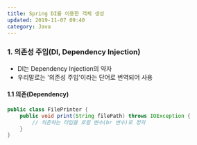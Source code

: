 ```yaml
---
title: Spring DI를 이용한 객체 생성
updated: 2019-11-07 09:40
category: Java
---
```

### 1. 의존성 주입(DI, Dependency Injection)
- DI는 Dependency Injection의 약자
- 우리말로는 '의존성 주입'이라는 단어로 번역되어 사용
  
  
#### 1.1 의존(Dependency)
```java
public class FilePrinter {
	public void print(String filePath) throws IOException {
		// 의존하는 타입을 로컬 변수(br 변수)로 정의
	}
}
```
